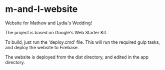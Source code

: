 # m-and-l-website
Website for Mathew and Lydia's Wedding!

The project is based on Google's Web Starter Kit.

To build, just run the 'deploy.cmd' file. This will run the required gulp tasks, and deploy the website to Firebase.

The website is deployed from the dist directory, and edited in the app directory.
